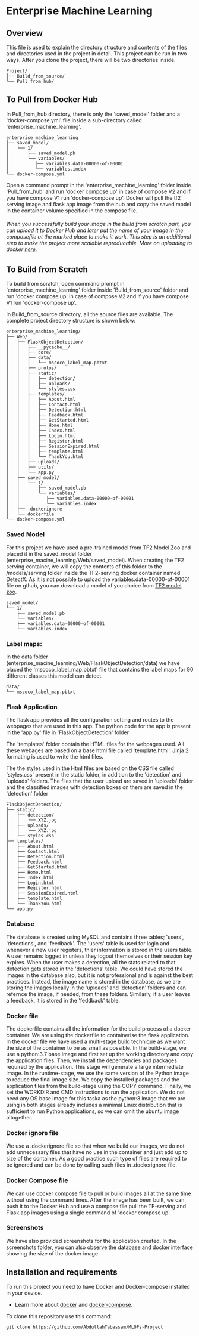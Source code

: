 # Enterprise Machine Learning
##	Overview

This file is used to explain the directory structure and contents of the files and directories used in the project in detail. This project can be run in two ways. After you clone the project, there will be two directories inside. 

```
Project/
├── Build_from_source/
└── Pull_from_hub/
```

## To Pull from Docker Hub 

In Pull_from_hub directory, there is only the 'saved_model' folder and a 'docker-compose.yml' file inside a sub-directory called 'enterprise_machine_learning'. 

```
enterprise_machine_learning
├── saved_model/
│   └── 1/
│       ├── saved_model.pb
│       └── variables/
│          ├── variables.data-00000-of-00001
│          └── variables.index
└── docker-compose.yml
```

Open a command prompt in the 'enterprise_machine_learning' folder inside 'Pull_from_hub' and run 'docker compose up' in case of compose V2 and if you have compose V1 run 'docker-compose up'. Docker will pull the tf2 serving image and flask app image from the hub and copy the saved model in the container volume specified in the compose file.
###### When you successfully build your image in the build from scratch part, you can upload it to Docker Hub and later put the name of your image in the composefile at the marked place to make it work. This step is an additional step to make the project more scalable reproducable. More on uploading to docker <a href='https://www.techrepublic.com/article/how-to-build-a-docker-image-and-upload-it-to-docker-hub/'>here</a>.

## To Build from Scratch

To build from scratch, open command prompt in 'enterprise_machine_learning' folder inside 'Build_from_source' folder and run 'docker compose up' in case of compose V2 and if you have compose V1 run 'docker-compose up'.

In Build_from_source directory, all the source files are available. The complete project directory structure is shown below:

```
enterprise_machine_learning/
├── Web/
│   ├── FlaskObjectDetection/
│   │   ├── __pycache__/
│   │   ├── core/
│   │   ├── data/
│   │   │   └── mscoco_label_map.pbtxt
│   │   ├── protos/
│   │   ├── static/
│   │   │   ├── detection/
│   │   │   ├── uploads/
│   │   │   └── styles.css
│   │   ├── templates/
│   │   │   ├── About.html
│   │   │   ├── Contact.html
│   │   │   ├── Detection.html
│   │   │   ├── Feedback.html
│   │   │   ├── GetStarted.html
│   │   │   ├── Home.html
│   │   │   ├── Index.html
│   │   │   ├── Login.html
│   │   │   ├── Register.html
│   │   │   ├── SessionExpired.html
│   │   │   ├── template.html
│   │   │   └── ThankYou.html
│   │   ├── uploads/
│   │   ├── utils/
│   │   └── app.py
│   ├── saved_model/
│   │   └── 1/
│   │       ├── saved_model.pb
│   │       └── variables/
│   │          ├── variables.data-00000-of-00001
│   │          └── variables.index
│   ├── .dockerignore
│   └── dockerfile
└── docker-compose.yml
```

### Saved Model 

For this project we have used a pre-trained model from TF2 Model Zoo and placed it in the saved_model folder (enterprise_macine_learning/Web/saved_model). When creating the TF2 serving container, we will copy the contents of this folder to the /models/serving folder inside the TF2-serving docker container named DetectX. As it is not possible to upload the variables.data-00000-of-00001 file on gthub, you can download a model of you choice from <a href='https://github.com/tensorflow/models/blob/master/research/object_detection/g3doc/tf2_detection_zoo.md'>TF2 model zoo</a>. 

```
saved_model/
└── 1/
    ├── saved_model.pb
    └── variables/
    ├── variables.data-00000-of-00001
    └── variables.index
```

### Label maps: 

In the data folder (enterprise_macine_learning/Web/FlaskObjectDetection/data) we have placed the 'mscoco_label_map.pbtxt' file that contains the label maps for 90 different classes this model can detect.

```
data/
└── mscoco_label_map.pbtxt
```

### Flask Application 

The flask app provides all the configuration setting and routes to the webpages that are used in this app. The python code for the app is present in the 'app.py' file in 'FlaskObjectDetection' folder.

The 'templates' folder contain the HTML files for the webpages used. All these webages are based on a base html file called 'template.html'. Jinja 2 formating is used to write the html files.

The the styles used in the Html files are based on the CSS file called 'styles.css' present in the static folder, in addition to the 'detection' and 'uploads' folders. The files that the user upload are saved in 'uploads' folder and the classified images with detection boxes on them are saved in the 'detection' folder

```
FlaskObjectDetection/
├── static/
│   ├── detection/
│   │   └── XYZ.jpg
│   ├── uploads/
│   │   └── XYZ.jpg
│   └── styles.css
├── templates/
│   ├── About.html
│   ├── Contact.html
│   ├── Detection.html
│   ├── Feedback.html
│   ├── GetStarted.html
│   ├── Home.html
│   ├── Index.html
│   ├── Login.html
│   ├── Register.html
│   ├── SessionExpired.html
│   ├── template.html
│   └── ThankYou.html
└── app.py
```

### Database 

The database is created using MySQL and contains three tables; 'users', 'detections', and 'feedback'. The 'users' table is used for login and whenever a new user registers, thier information is stored in the users table. A user remains logged in unless they logout themselves or their session key expires. When the user makes a detection, all the stats related to that detection gets stored in the 'detections' table. We could have stored the images in the database also, but it is not professional and is against the best practices. Instead, the image name is stored in the database, as we are storing the images locally in the 'uploads' and 'detection' folders and can refernce the image, if needed, from these folders. Similarly, if a user leaves a feedback, it is stored in the 'feddback' table. 


### Docker file 

The dockerfile contains all the information for the build process of a docker container. We are using the dockerfile to containerise the flask application. In the docker file we have used a multi-stage build technique as we want the size of the container to be as small as possible. In the build-stage, we use a python:3.7 base image and first set up the working directory and copy the application files. Then, we install the dependencies and packages required by the application. This stage will generate a large intermediate image.
In the runtime-stage, we use the same version of the Python image to reduce the final image size. We copy the installed packages and the application files from the build-stage using the COPY command. Finally, we set the WORKDIR and CMD instructions to run the application.
We do not need any OS base image for this taska as the python:3 image that we are using in both stages already includes a minimal Linux distribution that is sufficient to run Python applications, so we can omit the ubuntu image altogether.


### Docker ignore file

We use a .dockerignore file so that when we build our images, we do not add unnecessary files that have no use in the container and just add up to size of the container. As a good practice such type of files are required to be ignored and can be done by calling such files in .dockerignore file.


### Docker Compose file

We can use docker compose file to pull or build images all at the same time without using the command lines. After the image has been built, we can push it to the Docker Hub and use a compose file pull the TF-serving and Flask app images using a single command of 'docker compose up'.


### Screenshots

We have also provided screenshots for the application created. In the screenshots folder, you can also observe the database and docker interface showing the size of the docker image. 


## Installation and requirements

To run this project you need to have Docker and Docker-compose installed in your device.
- Learn more about <a href='https://www.docker.com/'>docker</a> and <a href='https://docs.docker.com/compose/install/'>docker-compose</a>.

To clone this repository use this command:

    git clone https://github.com/AbdullahTabassam/MLOPs-Project
